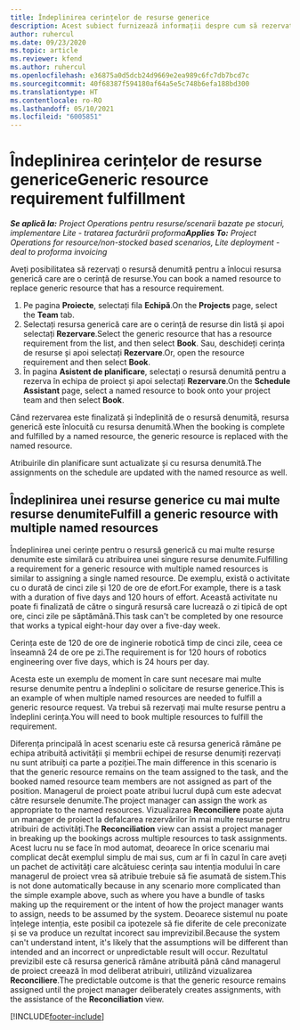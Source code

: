 ```yaml
---
title: Îndeplinirea cerințelor de resurse generice
description: Acest subiect furnizează informații despre cum să rezervați resurse denumite pentru o cerință de resurse generice.
author: ruhercul
ms.date: 09/23/2020
ms.topic: article
ms.reviewer: kfend
ms.author: ruhercul
ms.openlocfilehash: e36875a0d5dcb24d9669e2ea989c6fc7db7bcd7c
ms.sourcegitcommit: 40f68387f594180af64a5e5c748b6efa188bd300
ms.translationtype: HT
ms.contentlocale: ro-RO
ms.lasthandoff: 05/10/2021
ms.locfileid: "6005851"
---
```

# <a name="generic-resource-requirement-fulfillment"></a><span data-ttu-id="95747-103">Îndeplinirea cerințelor de resurse generice</span><span class="sxs-lookup"><span data-stu-id="95747-103">Generic resource requirement fulfillment</span></span>

<span data-ttu-id="95747-104">_**Se aplică la:** Project Operations pentru resurse/scenarii bazate pe stocuri, implementare Lite - tratarea facturării proforma_</span><span class="sxs-lookup"><span data-stu-id="95747-104">_**Applies To:** Project Operations for resource/non-stocked based scenarios, Lite deployment - deal to proforma invoicing_</span></span>

<span data-ttu-id="95747-105">Aveți posibilitatea să rezervați o resursă denumită pentru a înlocui resursa generică care are o cerință de resurse.</span><span class="sxs-lookup"><span data-stu-id="95747-105">You can book a named resource to replace generic resource that has a resource requirement.</span></span>

1. <span data-ttu-id="95747-106">Pe pagina **Proiecte**, selectați fila **Echipă**.</span><span class="sxs-lookup"><span data-stu-id="95747-106">On the **Projects** page, select the **Team** tab.</span></span>
2. <span data-ttu-id="95747-107">Selectați resursa generică care are o cerință de resurse din listă și apoi selectați **Rezervare**.</span><span class="sxs-lookup"><span data-stu-id="95747-107">Select the generic resource that has a resource requirement from the list, and then select **Book**.</span></span> <span data-ttu-id="95747-108">Sau, deschideți cerința de resurse și apoi selectați **Rezervare**.</span><span class="sxs-lookup"><span data-stu-id="95747-108">Or, open the resource requirement and then select **Book**.</span></span>
3. <span data-ttu-id="95747-109">În pagina **Asistent de planificare**, selectați o resursă denumită pentru a rezerva în echipa de proiect și apoi selectați **Rezervare**.</span><span class="sxs-lookup"><span data-stu-id="95747-109">On the **Schedule Assistant** page, select a named resource to book onto your project team and then select **Book**.</span></span>

<span data-ttu-id="95747-110">Când rezervarea este finalizată și îndeplinită de o resursă denumită, resursa generică este înlocuită cu resursa denumită.</span><span class="sxs-lookup"><span data-stu-id="95747-110">When the booking is complete and fulfilled by a named resource, the generic resource is replaced with the named resource.</span></span>

<span data-ttu-id="95747-111">Atribuirile din planificare sunt actualizate și cu resursa denumită.</span><span class="sxs-lookup"><span data-stu-id="95747-111">The assignments on the schedule are updated with the named resource as well.</span></span>

## <a name="fulfill-a-generic-resource-with-multiple-named-resources"></a><span data-ttu-id="95747-112">Îndeplinirea unei resurse generice cu mai multe resurse denumite</span><span class="sxs-lookup"><span data-stu-id="95747-112">Fulfill a generic resource with multiple named resources</span></span>
<span data-ttu-id="95747-113">Îndeplinirea unei cerințe pentru o resursă generică cu mai multe resurse denumite este similară cu atribuirea unei singure resurse denumite.</span><span class="sxs-lookup"><span data-stu-id="95747-113">Fulfilling a requirement for a generic resource with multiple named resources is similar to assigning a single named resource.</span></span> <span data-ttu-id="95747-114">De exemplu, există o activitate cu o durată de cinci zile și 120 de ore de efort.</span><span class="sxs-lookup"><span data-stu-id="95747-114">For example, there is a task with a duration of five days and 120 hours of effort.</span></span> <span data-ttu-id="95747-115">Această activitate nu poate fi finalizată de către o singură resursă care lucrează o zi tipică de opt ore, cinci zile pe săptămână.</span><span class="sxs-lookup"><span data-stu-id="95747-115">This task can't be completed by one resource that works a typical eight-hour day over a five-day week.</span></span> 

<span data-ttu-id="95747-116">Cerința este de 120 de ore de inginerie robotică timp de cinci zile, ceea ce înseamnă 24 de ore pe zi.</span><span class="sxs-lookup"><span data-stu-id="95747-116">The requirement is for 120 hours of robotics engineering over five days, which is 24 hours per day.</span></span>

<span data-ttu-id="95747-117">Acesta este un exemplu de moment în care sunt necesare mai multe resurse denumite pentru a îndeplini o solicitare de resurse generice.</span><span class="sxs-lookup"><span data-stu-id="95747-117">This is an example of when multiple named resources are needed to fulfill a generic resource request.</span></span> <span data-ttu-id="95747-118">Va trebui să rezervați mai multe resurse pentru a îndeplini cerința.</span><span class="sxs-lookup"><span data-stu-id="95747-118">You will need to book multiple resources to fulfill the requirement.</span></span>

<span data-ttu-id="95747-119">Diferența principală în acest scenariu este că resursa generică rămâne pe echipa atribuită activității și membrii echipei de resurse denumiți rezervați nu sunt atribuiți ca parte a poziției.</span><span class="sxs-lookup"><span data-stu-id="95747-119">The main difference in this scenario is that the generic resource remains on the team assigned to the task, and the booked named resource team members are not assigned as part of the position.</span></span> <span data-ttu-id="95747-120">Managerul de proiect poate atribui lucrul după cum este adecvat către resursele denumite.</span><span class="sxs-lookup"><span data-stu-id="95747-120">The project manager can assign the work as appropriate to the named resources.</span></span> <span data-ttu-id="95747-121">Vizualizarea **Reconciliere** poate ajuta un manager de proiect la defalcarea rezervărilor în mai multe resurse pentru atribuiri de activități.</span><span class="sxs-lookup"><span data-stu-id="95747-121">The **Reconciliation** view can assist a project manager in breaking up the bookings across multiple resources to task assignments.</span></span> <span data-ttu-id="95747-122">Acest lucru nu se face în mod automat, deoarece în orice scenariu mai complicat decât exemplul simplu de mai sus, cum ar fi în cazul în care aveți un pachet de activități care alcătuiesc cerința sau intenția modului în care managerul de proiect vrea să atribuie trebuie să fie asumată de sistem.</span><span class="sxs-lookup"><span data-stu-id="95747-122">This is not done automatically because in any scenario more complicated than the simple example above, such as where you have a bundle of tasks making up the requirement or the intent of how the project manager wants to assign, needs to be assumed by the system.</span></span> <span data-ttu-id="95747-123">Deoarece sistemul nu poate înțelege intenția, este posibil ca ipotezele să fie diferite de cele preconizate și se va produce un rezultat incorect sau imprevizibil.</span><span class="sxs-lookup"><span data-stu-id="95747-123">Because the system can't understand intent, it's likely that the assumptions will be different than intended and an incorrect or unpredictable result will occur.</span></span> <span data-ttu-id="95747-124">Rezultatul previzibil este că resursa generică rămâne atribuită până când managerul de proiect creează în mod deliberat atribuiri, utilizând vizualizarea **Reconciliere**.</span><span class="sxs-lookup"><span data-stu-id="95747-124">The predictable outcome is that the generic resource remains assigned until the project manager deliberately creates assignments, with the assistance of the **Reconciliation** view.</span></span>




[!INCLUDE[footer-include](../includes/footer-banner.md)]
